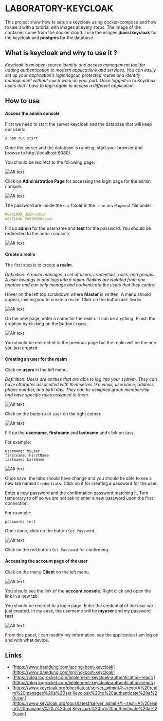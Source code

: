 # LABORATORY-KEYCLOAK

This project show how to setup a keycloak using docker-compose and how to use it with a tutorial with images at every steps. The image of the container come from the docker cloud. I use the images **jboss/keycloak** for the keycloak and **postgres** for the database.

## What is keycloak and why to use it ?

*Keycloak is an open-source identity and access management tool for adding authentication to modern applications and services. You can easily set up your application’s login/logout, protected routes and identity management without much work on your part. Once logged-in to Keycloak, users don't have to login again to access a different application.*

## How to use

#### Access the admin console

First we need to start the server keycloak and the database that will keep our users:

```bash
$ npm run start
```

Once the server and the database is running, start your browser and browse to http://localhost:8080/

You should be redirect to the following page:

![Alt text](Documentation/1.png?raw=true "Documentation")

Click on **Administration Page** for accessing the login page for the admin console.

![Alt text](Documentation/2.png?raw=true "Documentation")

The password are inside the `env` folder in the `.env.development` file under:
```yml
KEYCLOAK_USER=admin
KEYCLOAK_PASSWORD=test
```

Fill up **admin** for the username and **test** for the password. You should be redirected to the admin console.

![Alt text](Documentation/3.png?raw=true "Documentation")

#### Create a realm

The first step is to create **a realm**.

*Definition: A realm manages a set of users, credentials, roles, and groups. A user belongs to and logs into a realm. Realms are isolated from one another and can only manage and authenticate the users that they control.*

Hover on the left top scrolldown where **Master** is written. A menu should appear, inviting you to create a realm. Click on the button `Add Realm`.

![Alt text](Documentation/4.png?raw=true "Documentation")

On the new page, enter a name for the realm. It can be anything. Finish the creation by clicking on the button `Create`.

![Alt text](Documentation/5.png?raw=true "Documentation")

You should be redirected to the previous page but the realm will be the one you just created.

#### Creating an user for the realm

Click on **users** in the left menu.

*Definition: Users are entities that are able to log into your system. They can have attributes associated with themselves like email, username, address, phone number, and birth day. They can be assigned group membership and have specific roles assigned to them.*

![Alt text](Documentation/6.png?raw=true "Documentation")

Click on the button `Add user` on the right corner.

![Alt text](Documentation/7.png?raw=true "Documentation")

Fill up the **username**, **firstname** and **lastname** and click on `Save`.

For example:
```
username: myuser
firstname: FirstName
lastname: LastName
```

![Alt text](Documentation/8.png?raw=true "Documentation")

Once save, the tabs should have change and you should be able to see a new tab named `Credentials`. Click on it for creating a password for the user.

Enter a new password and the confirmation password matching it. Turn temporary to off so we are not ask to enter a new password upon the first connection.

For example:
```
password: test
```

Once done, click on the button `Set Password`.

![Alt text](Documentation/9.png?raw=true "Documentation")

Click on the red button `Set Password` for confirming.

#### Accessing the account page of the user

Click on the menu **Client** on the left menu.

![Alt text](Documentation/14.png?raw=true "Documentation")

You should see the link of the **account console**. Right click and open the link in a new tab.

You should be redirect to a login page. Enter the credential of the user we just created. In my case, the username will be **myuser** and my password **test**

![Alt text](Documentation/15.png?raw=true "Documentation")

From this panel, I can modify my information, see the application I am log on and with what device.

## Links

* [https://www.baeldung.com/spring-boot-keycloak](https://www.baeldung.com/spring-boot-keycloak)
* [https://blog.logrocket.com/implement-keycloak-authentication-react/](https://blog.logrocket.com/implement-keycloak-authentication-react/)
* [https://www.keycloak.org/docs/latest/server_admin/#:~:text=A%20realm%20manages%20a%20set,Keycloak%20to%20authenticate%20a%20user.](https://www.keycloak.org/docs/latest/server_admin/#:~:text=A%20realm%20manages%20a%20set,Keycloak%20to%20authenticate%20a%20user.)
